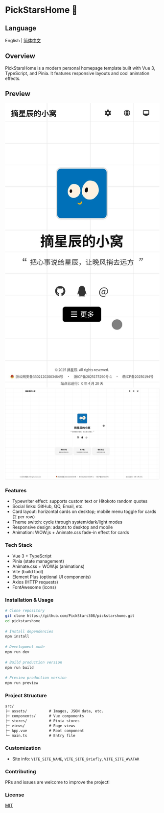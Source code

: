 # PickStarsHome 🌟

## Language

English | [简体中文](README.zh-CN.md)

## Overview

PickStarsHome is a modern personal homepage template built with Vue 3, TypeScript, and Pinia. It features responsive
layouts and cool animation effects.

## Preview

![Mobile](/Preview/Screenshot_20250902_174909.jpeg "Mobile" )
![PC](/Preview/Screenshot_20250902_180526.png "PC")

### Features

* Typewriter effect: supports custom text or Hitokoto random quotes
* Social links: GitHub, QQ, Email, etc.
* Card layout: horizontal cards on desktop; mobile menu toggle for cards (2 per row)
* Theme switch: cycle through system/dark/light modes
* Responsive design: adapts to desktop and mobile
* Animation: WOW\.js + Animate.css fade-in effect for cards

### Tech Stack

* Vue 3 + TypeScript
* Pinia (state management)
* Animate.css + WOW\.js (animations)
* Vite (build tool)
* Element Plus (optional UI components)
* Axios (HTTP requests)
* FontAwesome (icons)

### Installation & Usage

```bash
# Clone repository
git clone https://github.com/PickStars308/pickstarshome.git
cd pickstarshome

# Install dependencies
npm install

# Development mode
npm run dev

# Build production version
npm run build

# Preview production version
npm run preview
```

### Project Structure

```
src/
├─ assets/          # Images, JSON data, etc.
├─ components/      # Vue components
├─ stores/          # Pinia stores
├─ views/           # Page views
├─ App.vue          # Root component
└─ main.ts          # Entry file
```

### Customization

* Site info: `VITE_SITE_NAME`, `VITE_SITE_Briefly`, `VITE_SITE_AVATAR`

### Contributing

PRs and issues are welcome to improve the project!

### License

[MIT](LICENSE)
